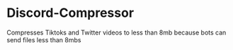 # Discord-Compressor
Compresses Tiktoks and Twitter videos to less than 8mb because bots can send files less than 8mbs
